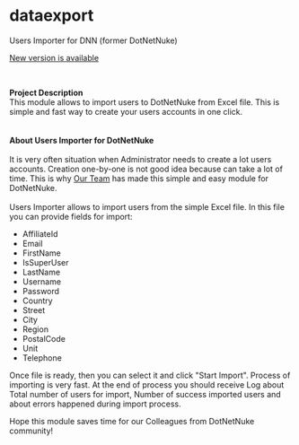 # dataexport
Users Importer for DNN (former DotNetNuke)
<div><a id="download_button" style="width: 100%;" href="https://usersexportimport.codeplex.com/" target="_blank">New version is available</a></div>
<p>&nbsp;</p>
<p><strong>Project Description</strong><br /> This module allows to import users to DotNetNuke from Excel file. This is simple and fast way to create your users accounts in one click.<br /> <br /> <br /> <strong>About Users Importer for DotNetNuke</strong><br /> <br /> It is very often situation when Administrator needs to create a lot users accounts. Creation one-by-one is not good idea because can take a lot of time. This is why <a href="http://forDNN.com" target="_blank">Our Team</a> has made this simple and easy module for DotNetNuke.<br /> <br /> Users Importer allows to import users from the simple Excel file. In this file you can provide fields for import:</p>
<ul>
<li>AffiliateId</li>
<li>Email</li>
<li>FirstName</li>
<li>IsSuperUser</li>
<li>LastName</li>
<li>Username</li>
<li>Password</li>
<li>Country</li>
<li>Street</li>
<li>City</li>
<li>Region</li>
<li>PostalCode</li>
<li>Unit</li>
<li>Telephone</li>
</ul>
<p>Once file is ready, then you can select it and click "Start Import". Process of importing is very fast. At the end of process you should receive Log about Total number of users for import, Number of success imported users and about errors happened during import process.</p>
<p>Hope this module saves time for our Colleagues from DotNetNuke community!</p>